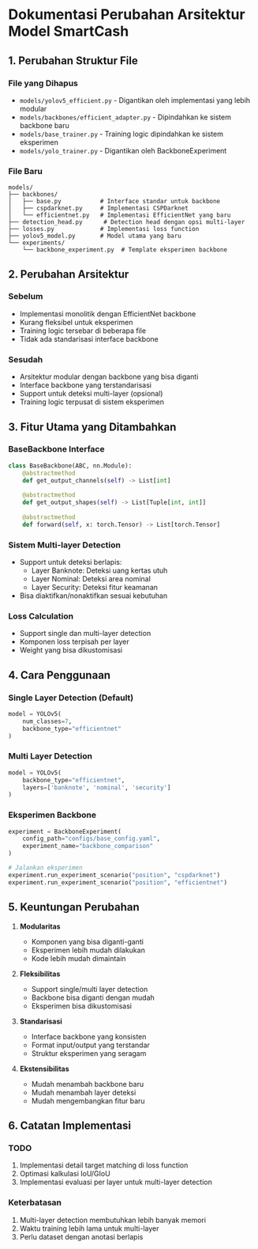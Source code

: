 # Dokumentasi Perubahan Arsitektur Model SmartCash

## 1. Perubahan Struktur File

### File yang Dihapus
- `models/yolov5_efficient.py` - Digantikan oleh implementasi yang lebih modular
- `models/backbones/efficient_adapter.py` - Dipindahkan ke sistem backbone baru
- `models/base_trainer.py` - Training logic dipindahkan ke sistem eksperimen
- `models/yolo_trainer.py` - Digantikan oleh BackboneExperiment

### File Baru
```
models/
├── backbones/
│   ├── base.py           # Interface standar untuk backbone
│   ├── cspdarknet.py     # Implementasi CSPDarknet
│   └── efficientnet.py   # Implementasi EfficientNet yang baru
├── detection_head.py      # Detection head dengan opsi multi-layer
├── losses.py             # Implementasi loss function
├── yolov5_model.py       # Model utama yang baru
└── experiments/
    └── backbone_experiment.py  # Template eksperimen backbone
```

## 2. Perubahan Arsitektur

### Sebelum
- Implementasi monolitik dengan EfficientNet backbone
- Kurang fleksibel untuk eksperimen
- Training logic tersebar di beberapa file
- Tidak ada standarisasi interface backbone

### Sesudah
- Arsitektur modular dengan backbone yang bisa diganti
- Interface backbone yang terstandarisasi
- Support untuk deteksi multi-layer (opsional)
- Training logic terpusat di sistem eksperimen

## 3. Fitur Utama yang Ditambahkan

### BaseBackbone Interface
```python
class BaseBackbone(ABC, nn.Module):
    @abstractmethod
    def get_output_channels(self) -> List[int]
    
    @abstractmethod
    def get_output_shapes(self) -> List[Tuple[int, int]]
    
    @abstractmethod
    def forward(self, x: torch.Tensor) -> List[torch.Tensor]
```

### Sistem Multi-layer Detection
- Support untuk deteksi berlapis:
  - Layer Banknote: Deteksi uang kertas utuh
  - Layer Nominal: Deteksi area nominal
  - Layer Security: Deteksi fitur keamanan
- Bisa diaktifkan/nonaktifkan sesuai kebutuhan

### Loss Calculation
- Support single dan multi-layer detection
- Komponen loss terpisah per layer
- Weight yang bisa dikustomisasi

## 4. Cara Penggunaan

### Single Layer Detection (Default)
```python
model = YOLOv5(
    num_classes=7,
    backbone_type="efficientnet"
)
```

### Multi Layer Detection
```python
model = YOLOv5(
    backbone_type="efficientnet",
    layers=['banknote', 'nominal', 'security']
)
```

### Eksperimen Backbone
```python
experiment = BackboneExperiment(
    config_path="configs/base_config.yaml",
    experiment_name="backbone_comparison"
)

# Jalankan eksperimen
experiment.run_experiment_scenario("position", "cspdarknet")
experiment.run_experiment_scenario("position", "efficientnet")
```

## 5. Keuntungan Perubahan

1. **Modularitas**
   - Komponen yang bisa diganti-ganti
   - Eksperimen lebih mudah dilakukan
   - Kode lebih mudah dimaintain

2. **Fleksibilitas**
   - Support single/multi layer detection
   - Backbone bisa diganti dengan mudah
   - Eksperimen bisa dikustomisasi

3. **Standarisasi**
   - Interface backbone yang konsisten
   - Format input/output yang terstandar
   - Struktur eksperimen yang seragam

4. **Ekstensibilitas**
   - Mudah menambah backbone baru 
   - Mudah menambah layer deteksi
   - Mudah mengembangkan fitur baru

## 6. Catatan Implementasi

### TODO
1. Implementasi detail target matching di loss function
2. Optimasi kalkulasi IoU/GIoU
3. Implementasi evaluasi per layer untuk multi-layer detection

### Keterbatasan
1. Multi-layer detection membutuhkan lebih banyak memori
2. Waktu training lebih lama untuk multi-layer
3. Perlu dataset dengan anotasi berlapis